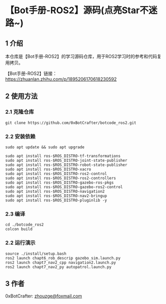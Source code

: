# 【Bot手册-ROS2】源码(点亮Star不迷路~)
## 1 介绍
本仓库是【Bot手册-ROS2】的学习源码仓库，用于ROS2学习时的参考和代码复用拷贝。

【Bot手册-ROS2】链接：https://zhuanlan.zhihu.com/p/1895206170618230592

## 2 使用方法
### 2.1 克隆仓库
```shell
git clone https://github.com/0xBotCrafter/botcode_ros2.git
```
### 2.2 安装依赖
```shell
sudo apt update && sudo apt upgrade

sudo apt install ros-$ROS_DISTRO-tf-transformations
sudo apt install ros-$ROS_DISTRO-joint-state-publisher
sudo apt install ros-$ROS_DISTRO-robot-state-publisher
sudo apt install ros-$ROS_DISTRO-xacro
sudo apt install ros-$ROS_DISTRO-ros2-control
sudo apt install ros-$ROS_DISTRO-ros2-controllers
sudo apt install ros-$ROS_DISTRO-gazebo-ros-pkgs
sudo apt install ros-$ROS_DISTRO-gazebo-ros2-control
sudo apt install ros-$ROS_DISTRO-navigation2
sudo apt install ros-$ROS_DISTRO-nav2-bringup
sudo apt install ros-$ROS_DISTRO-pluginlib -y
```
### 2.3 编译
```shell
cd ./botcode_ros2
colcon build
```

### 2.2 运行演示
```shell
source ./install/setup.bash
ros2 launch chapt6_rob_descrip gazebo_sim.launch.py
ros2 launch chapt7_nav2_cpp navigation2.launch.py
ros2 launch chapt7_nav2_py autopatrol.launch.py
```
## 3 作者
0xBotCrafter: zhouzge@foxmail.com